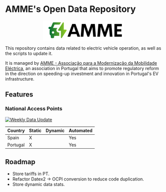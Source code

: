 # AMME's Open Data Repository

<p align="center">
  <a href="https://amme.com.pt/">
    <img src="logo.png">
  </a>
</p>


This repository contains data related to electric vehicle operation, as well as the scripts to update it.

It is managed by [AMME - Associação para a Modernização da Mobilidade Eléctrica](https://amme.com.pt/),
an association in Portugal that aims to promote regulatory reform in the direction on speeding-up investment
and innovation in Portugal's EV infrastructure.

## Features

### National Access Points

[![Weekly Data Update](https://github.com/AmmeProjects/open-data/actions/workflows/weekly_update.yml/badge.svg)](https://github.com/AmmeProjects/open-data/actions/workflows/weekly_update.yml)


| Country | Static | Dynamic | Automated | 
| --- | --- | --- | --- |
| Spain | X |     | Yes |
| Portugal | X |    | Yes |


## Roadmap

* Store tariffs in PT.
* Refactor Datex2 -> OCPI conversion to reduce code duplication.
* Store dynamic data stats.
